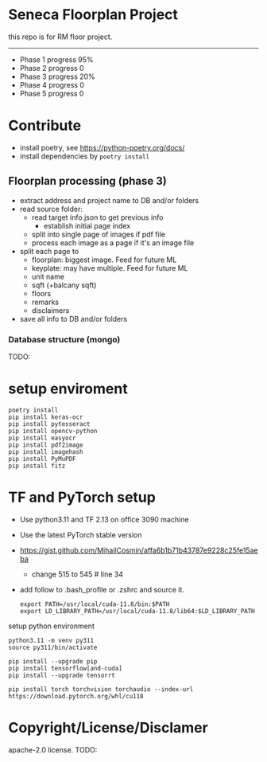 # Seneca Floorplan Project

this repo is for RM floor project.

---

- Phase 1 progress 95%
- Phase 2 progress 0
- Phase 3 progress 20%
- Phase 4 progress 0
- Phase 5 progress 0

# Contribute

- install poetry, see https://python-poetry.org/docs/
- install dependencies by `poetry install`

## Floorplan processing (phase 3)

- extract address and project name to DB and/or folders
- read source folder:
  - read target info.json to get previous info
    - establish initial page index
  - split into single page of images if pdf file
  - process each image as a page if it's an image file
- split each page to
  - floorplan: biggest image. Feed for future ML
  - keyplate: may have multiple. Feed for future ML
  - unit name
  - sqft (+balcany sqft)
  - floors
  - remarks
  - disclaimers
- save all info to DB and/or folders

### Database structure (mongo)

TODO:

# setup enviroment

```
poetry install
pip install keras-ocr
pip install pytesseract
pip install opencv-python
pip install easyocr
pip install pdf2image
pip install imagehash
pip install PyMuPDF
pip install fitz
```

# TF and PyTorch setup

- Use python3.11 and TF 2.13 on office 3090 machine
- Use the latest PyTorch stable version
- https://gist.github.com/MihailCosmin/affa6b1b71b43787e9228c25fe15aeba

  - change 515 to 545 # line 34

- add follow to .bash_profile or .zshrc and source it.
  ```
  export PATH=/usr/local/cuda-11.8/bin:$PATH
  export LD_LIBRARY_PATH=/usr/local/cuda-11.8/lib64:$LD_LIBRARY_PATH
  ```

setup python environment

```
python3.11 -m venv py311
source py311/bin/activate

pip install --upgrade pip
pip install tensorflow[and-cuda]
pip install --upgrade tensorrt

pip install torch torchvision torchaudio --index-url https://download.pytorch.org/whl/cu118
```

# Copyright/License/Disclamer

apache-2.0 license.
TODO:
